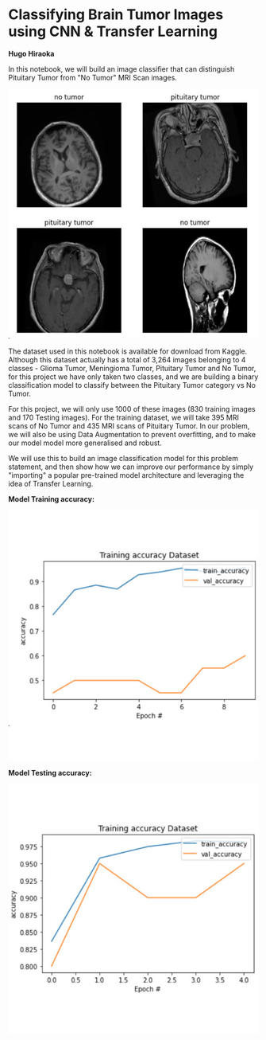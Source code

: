 # Classifying Brain Tumor Images using CNN & Transfer Learning
**Hugo Hiraoka**

In this notebook, we will build an image classifier that can distinguish Pituitary Tumor from "No Tumor" MRI Scan images.

![Brain Tumor](assets/images/brain-tumor1.jpg)


The dataset used in this notebook is available for download from Kaggle.
Although this dataset actually has a total of 3,264 images belonging to 4 classes - Glioma Tumor, Meningioma Tumor, Pituitary Tumor and No Tumor, for this project we have only taken two classes, 
and we are building a binary classification model to classify between the Pituitary Tumor category vs No Tumor.

For this project, we will only use 1000 of these images (830 training images and 170 Testing images). For the training dataset, we will take 395 MRI scans of No Tumor and 435 MRI scans of Pituitary Tumor.
In our problem, we will also be using Data Augmentation to prevent overfitting, and to make our model model more generalised and robust.

We will use this to build an image classification model for this problem statement, and then show how we can improve our performance by simply "importing" a popular pre-trained model 
architecture and leveraging the idea of Transfer Learning.

**Model Training accuracy:**

![Brain Tumor](assets/images/brain-tumor2.jpg)

**Model Testing accuracy:**

![Brain Tumor](assets/images/brain-tumor3.jpg)
